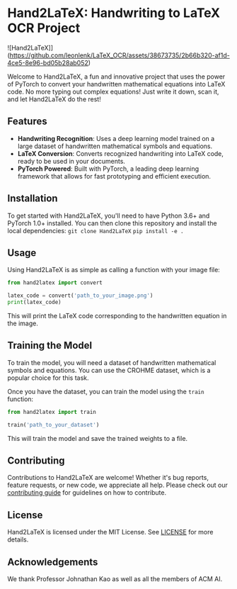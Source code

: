 # Hand2LaTeX: Handwriting to LaTeX OCR Project

![Hand2LaTeX]](https://github.com/leonlenk/LaTeX_OCR/assets/38673735/2b66b320-af1d-4ce5-8e96-bd05b28ab052)

Welcome to Hand2LaTeX, a fun and innovative project that uses the power of PyTorch to convert your handwritten mathematical equations into LaTeX code. No more typing out complex equations! Just write it down, scan it, and let Hand2LaTeX do the rest!

## Features

- **Handwriting Recognition**: Uses a deep learning model trained on a large dataset of handwritten mathematical symbols and equations.
- **LaTeX Conversion**: Converts recognized handwriting into LaTeX code, ready to be used in your documents.
- **PyTorch Powered**: Built with PyTorch, a leading deep learning framework that allows for fast prototyping and efficient execution.

## Installation

To get started with Hand2LaTeX, you'll need to have Python 3.6+ and PyTorch 1.0+ installed. You can then clone this repository and install the local dependencies:
`git clone Hand2LaTeX`
`pip install -e .`

## Usage

Using Hand2LaTeX is as simple as calling a function with your image file:

```python
from hand2latex import convert

latex_code = convert('path_to_your_image.png')
print(latex_code)
```

This will print the LaTeX code corresponding to the handwritten equation in the image.

## Training the Model

To train the model, you will need a dataset of handwritten mathematical symbols and equations. You can use the CROHME dataset, which is a popular choice for this task.

Once you have the dataset, you can train the model using the `train` function:

```python
from hand2latex import train

train('path_to_your_dataset')
```

This will train the model and save the trained weights to a file.

## Contributing

Contributions to Hand2LaTeX are welcome! Whether it's bug reports, feature requests, or new code, we appreciate all help. Please check out our [contributing guide](CONTRIBUTING.md) for guidelines on how to contribute.

## License

Hand2LaTeX is licensed under the MIT License. See [LICENSE](LICENSE) for more details.

## Acknowledgements
We thank Professor Johnathan Kao as well as all the members of ACM AI. 
